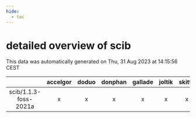 ```yaml
---
hide:
  - toc
---
```


detailed overview of scib
=========================


This data was automatically generated on Thu, 31 Aug 2023 at 14:15:56 CEST  

| |accelgor|doduo|donphan|gallade|joltik|skitty|swalot|victini|
| :---: | :---: | :---: | :---: | :---: | :---: | :---: | :---: | :---: |
|scib/1.1.3-foss-2021a|x|x|x|x|x|x|x|x|
